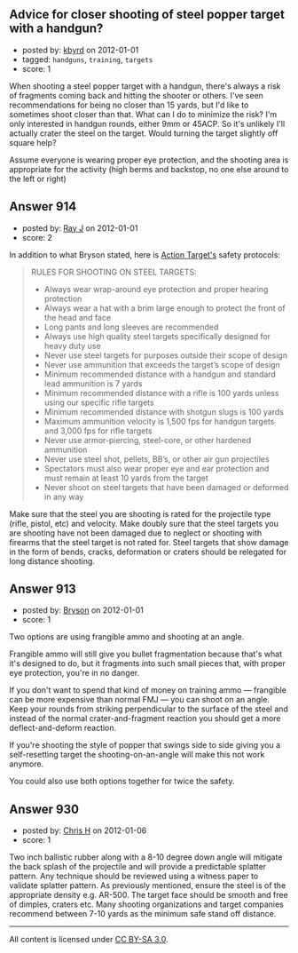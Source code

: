 ## Advice for closer shooting of steel popper target with a handgun?

- posted by: [kbyrd](https://stackexchange.com/users/-1/37-kbyrd) on 2012-01-01
- tagged: `handguns`, `training`, `targets`
- score: 1

When shooting a steel popper target with a handgun, there's always a risk of fragments coming back and hitting the shooter or others. I've seen recommendations for being no closer than 15 yards, but I'd like to sometimes shoot closer than that. What can I do to minimize the risk? I'm only interested in handgun rounds, either 9mm or 45ACP. So it's unlikely I'll actually crater the steel on the target. Would turning the target slightly off square help? 


Assume everyone is wearing proper eye protection, and the shooting area is appropriate for the activity (high berms and backstop, no one else around to the left or right)


## Answer 914

- posted by: [Ray J](https://stackexchange.com/users/-1/166-ray-j) on 2012-01-01
- score: 2

<p>In addition to what Bryson stated, here is <a href="http://www.actiontarget.com" rel="nofollow">Action Target's</a> safety protocols:</p>

<blockquote>
  <p>RULES FOR SHOOTING ON STEEL TARGETS:</p>
  
  <ul>
  <li>Always wear wrap-around eye protection and proper hearing protection</li>
  <li>Always wear a hat with a brim large enough to protect the front of the head and face</li>
  <li>Long pants and long sleeves are recommended</li>
  <li>Always use high quality steel targets specifically designed for heavy duty use</li>
  <li>Never use steel targets for purposes outside their scope of design</li>
  <li>Never use ammunition that exceeds the target’s scope of design</li>
  <li>Minimum recommended distance with a handgun and standard lead ammunition is 7 yards</li>
  <li>Minimum recommended distance with a rifle is 100 yards unless using our specific rifle targets</li>
  <li>Minimum recommended distance with shotgun slugs is 100 yards</li>
  <li>Maximum ammunition velocity is 1,500 fps for handgun targets and 3,000 fps for rifle targets</li>
  <li>Never use armor-piercing, steel-core, or other hardened ammunition</li>
  <li>Never use steel shot, pellets, BB’s, or other air gun projectiles</li>
  <li>Spectators must also wear proper eye and ear protection and must remain at least 10 yards from the target</li>
  <li>Never shoot on steel targets that have been damaged or deformed in any way</li>
  </ul>
</blockquote>

<p>Make sure that the steel you are shooting is rated for the projectile type (rifle, pistol, etc) and velocity.  Make doubly sure that the steel targets you are shooting have not been damaged due to neglect or shooting with firearms that the steel target is not rated for.  Steel targets that show damage in the form of bends, cracks, deformation or craters should be relegated for long distance shooting.</p>



## Answer 913

- posted by: [Bryson](https://stackexchange.com/users/-1/32-bryson) on 2012-01-01
- score: 1

Two options are using frangible ammo and shooting at an angle. 

Frangible ammo will still give you bullet fragmentation because that's what it's designed to do, but it fragments into such small pieces that, with proper eye protection, you're in no danger.

If you don't want to spend that kind of money on training ammo — frangible can be more expensive than normal FMJ — you can shoot on an angle. Keep your rounds from striking perpendicular to the surface of the steel and instead of the normal crater-and-fragment reaction you should get a more deflect-and-deform reaction. 

If you're shooting the style of popper that swings side to side giving you a self-resetting target the shooting-on-an-angle will make this not work anymore. 

You could also use both options together for twice the safety. 


## Answer 930

- posted by: [Chris H](https://stackexchange.com/users/-1/350-chris-h) on 2012-01-06
- score: 1

Two inch ballistic rubber along with a 8-10 degree down angle will mitigate the back splash of the projectile and will provide a predictable splatter pattern.  Any technique should be reviewed using a witness paper to validate splatter pattern.  As previously mentioned, ensure the steel is of the appropriate density e.g. AR-500.  The target face should be smooth and free of dimples, craters etc.  Many shooting organizations and target companies recommend between 7-10 yards as the minimum safe stand off distance.  



---

All content is licensed under [CC BY-SA 3.0](https://creativecommons.org/licenses/by-sa/3.0/).

